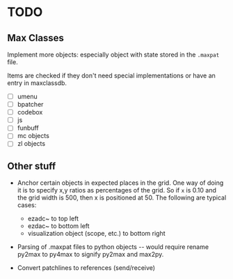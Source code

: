 # TODO

## Max Classes

Implement more objects: especially object with state stored in the `.maxpat` file.

Items are checked if they don't need special implementations or have an entry in maxclassdb.

- [ ] umenu
- [ ] bpatcher
- [ ] codebox
- [ ] js
- [ ] funbuff
- [ ] mc objects
- [ ] zl objects

## Other stuff

- Anchor certain objects in expected places in the grid. One way of doing it is to specify x,y ratios as percentages of the grid. So if `x` is 0.10 and the grid width is 500, then x is positioned at 50. The following are typical cases:
  - ezadc~ to top left
  - ezdac~ to bottom left
  - visualization object (scope, etc.) to bottom right

- Parsing of .maxpat files to python objects -- would require rename py2max to py4max to signify py2max and max2py.

- Convert patchlines to references (send/receive)
